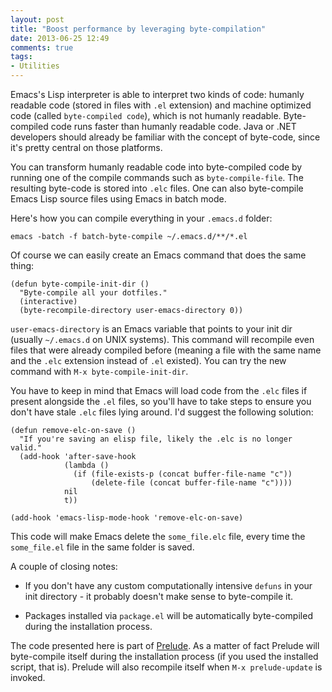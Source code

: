 ```yaml
---
layout: post
title: "Boost performance by leveraging byte-compilation"
date: 2013-06-25 12:49
comments: true
tags:
- Utilities
---
```


Emacs's Lisp interpreter is able to interpret two kinds of code:
humanly readable code (stored in files with `.el` extension) and
machine optimized code (called `byte-compiled code`), which is not
humanly readable. Byte-compiled code runs faster than humanly readable
code. Java or .NET developers should already be familiar with the
concept of byte-code, since it's pretty central on those platforms.

You can transform humanly readable code into byte-compiled code by
running one of the compile commands such as `byte-compile-file`. The
resulting byte-code is stored into `.elc` files. One can also
byte-compile Emacs Lisp source files using Emacs in batch mode.

Here's how you can compile everything in your `.emacs.d` folder:

```
emacs -batch -f batch-byte-compile ~/.emacs.d/**/*.el
```

Of course we can easily create an Emacs command that does the same thing:

``` elisp
(defun byte-compile-init-dir ()
  "Byte-compile all your dotfiles."
  (interactive)
  (byte-recompile-directory user-emacs-directory 0))
```

`user-emacs-directory` is an Emacs variable that points to your init
dir (usually `~/.emacs.d` on UNIX systems). This command will
recompile even files that were already compiled before (meaning a file
with the same name and the `.elc` extension instead of `.el`
existed). You can try the new command with `M-x
byte-compile-init-dir`.

You have to keep in mind that Emacs will load code from the `.elc`
files if present alongside the `.el` files, so you'll have to take
steps to ensure you don't have stale `.elc` files lying around. I'd
suggest the following solution:


``` elisp
(defun remove-elc-on-save ()
  "If you're saving an elisp file, likely the .elc is no longer valid."
  (add-hook 'after-save-hook
            (lambda ()
              (if (file-exists-p (concat buffer-file-name "c"))
                  (delete-file (concat buffer-file-name "c"))))
            nil
            t))

(add-hook 'emacs-lisp-mode-hook 'remove-elc-on-save)
```

This code will make Emacs delete the `some_file.elc` file, every time the
`some_file.el` file in the same folder is saved.

A couple of closing notes:

* If you don't have any custom computationally
intensive `defuns` in your init directory - it probably doesn't make sense
to byte-compile it.

* Packages installed via `package.el` will be automatically byte-compiled during the installation process.

The code presented here is part of
[Prelude](https://github.com/bbatsov/prelude). As a matter of fact
Prelude will byte-compile itself during the installation process (if
you used the installed script, that is). Prelude will also recompile
itself when `M-x prelude-update` is invoked.
